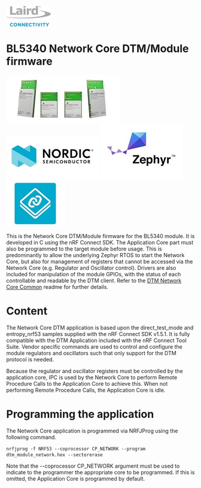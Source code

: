 [![Laird Connectivity](../../../docs/images/Laird_Connectivity_Logo.jpg)](https://www.lairdconnect.com/)
# BL5340 Network Core DTM/Module firmware
[![BL5340](../../../docs/images/BL5340.jpg)](https://www.lairdconnect.com/wireless-modules/bluetooth-modules/bluetooth-5-modules/bl5340-series-multi-core-bluetooth-52-802154-nfc-modules)
[![Nordic](../../../docs/images/Nordic_Logo.jpg)](https://www.nordicsemi.com/Products/Low-power-short-range-wireless/nRF5340)
[![Zephyr](../../../docs/images/Zephyr_Logo.jpg)](https://zephyrproject.org/)
[![NCS](../../../docs/images/Ncs_Logo.jpg)](https://www.nordicsemi.com/Software-and-tools/Software/nRF-Connect-SDK)

This is the Network Core DTM/Module firmware for the BL5340 module. It is developed in C using the nRF Connect SDK. The Application Core part must also be programmed to the target module before usage. This is predominantly to allow the underlying Zephyr RTOS to start the Network Core, but also for management of registers that cannot be accessed via the Network Core (e.g. Regulator and Oscillator control). Drivers are also included for manipulation of the module GPIOs, with the status of each controllable and readable by the DTM client. Refer to the [DTM Network Core Common] readme for further details.

# Content

The Network Core DTM application is based upon the direct_test_mode and entropy_nrf53 samples supplied with the nRF Connect SDK v1.5.1. It is fully compatible with the DTM Application included with the nRF Connect Tool Suite. Vendor specific commands are used to control and configure the module regulators and oscillators such that only support for the DTM protocol is needed.

Because the regulator and oscillator registers must be controlled by the application core, IPC is used by the Network Core to perform Remote Procedure Calls to the Application Core to achieve this. When not performing Remote Procedure Calls, the Application Core is idle.

# Programming the application

The Network Core application is programmed via NRFJProg using the following command.

    nrfjprog -f NRF53 --coprocessor CP_NETWORK --program dtm_module_network.hex --sectorerase

Note that the --coprocessor CP_NETWORK argument must be used to indicate to the programmer the appropriate core to be programmed. If this is omitted, the Application Core is programmed by default.

[DTM Network Core Common]: ../../../dtm_network_core_common/README.md "BL5340 DTM Network Core Common"

